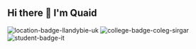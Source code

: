 ## Hi there 👋 I'm Quaid

![location-badge-llandybie-uk](https://img.shields.io/badge/Llandybie-UK-6e11b0?style=for-the-badge)
![college-badge-coleg-sirgar](https://img.shields.io/badge/Coleg-SirGar-6e11b0?style=for-the-badge)
![student-badge-it](https://img.shields.io/badge/Student-I.T.-6e11b0?style=for-the-badge)

